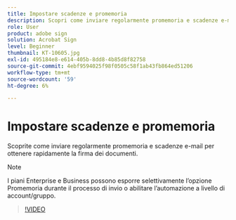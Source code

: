 ```yaml
---
title: Impostare scadenze e promemoria
description: Scopri come inviare regolarmente promemoria e scadenze e-mail per far firmare rapidamente i documenti
role: User
product: adobe sign
solution: Acrobat Sign
level: Beginner
thumbnail: KT-10605.jpg
exl-id: 495184e8-e614-405b-8dd8-4b85d8f82758
source-git-commit: 4ebf9594025f98f0505c58f1ab43fb864ed51206
workflow-type: tm+mt
source-wordcount: '59'
ht-degree: 6%

---
```


# Impostare scadenze e promemoria

Scoprite come inviare regolarmente promemoria e scadenze e-mail per ottenere rapidamente la firma dei documenti.

>[!NOTE]
>
>I piani Enterprise e Business possono esporre selettivamente l’opzione Promemoria durante il processo di invio o abilitare l’automazione a livello di account/gruppo.

>[!VIDEO](https://video.tv.adobe.com/v/3411445quality=12&learn=on&hidetitle=true)
